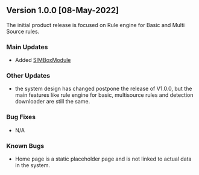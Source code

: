 ## Version 1.0.0 [08-May-2022]
The initial product release is focused on Rule engine for Basic and Multi Source rules.

### Main Updates
- Added [SIMBoxModule](../tutorials/SIMBoxModule.md)

### Other Updates
- the system design has changed postpone the release of V1.0.0, but the main features like rule engine for basic, multisource rules and detection downloader are still the same.

### Bug Fixes
- N/A

### Known Bugs
- Home page is a static placeholder page and is not linked to actual data in the system.
  

